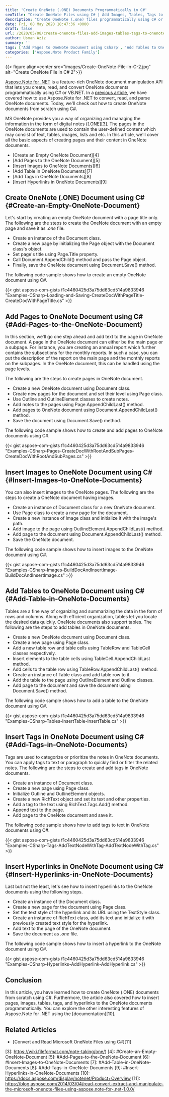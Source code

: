 ```yaml
---
title: 'Create OneNote (.ONE) Documents Programmatically in C#'
seoTitle: "Create OneNote Files using C# | Add Images, Tables, Tags to OneNote File"
description: "Create OneNote (.one) files programmatically using C# or VB.NET. Add images, tables, tags, and hyperlinks to OneNote documents using .NET OneNote library."
date: Fri, 08 May 2020 18:47:36 +0000
draft: false
url: /2020/05/08/create-onenote-files-add-images-tables-tags-to-onenote-file-using-csharp/
author: Usman Aziz
summary: ''
tags: ['Add Pages to OneNote Document using Csharp', 'Add Tables to OneNote Page using Csharp', 'Insert Hyperlinks in OneNote Document using Csharp', 'Insert Images to OneNote Page using Csharp', 'Insert Tags in OneNote Document using Csharp', 'create OneNote documents using Csharp']
categories: ['Aspose.Note Product Family']
---
```




{{< figure align=center src="images/Create-OneNote-File-in-C-2.jpg" alt="Create OneNote File in C# 2">}}


[Aspose.Note for .NET][1] is a feature-rich OneNote document manipulation API that lets you create, read, and convert OneNote documents programmatically using C# or VB.NET. In a [previous article][2], we have covered how to use Aspose.Note for .NET to convert, read, and parse OneNote documents. Today, we'll check out how to create OneNote documents from scratch using C#.

MS OneNote provides you a way of organizing and managing the information in the form of digital notes ([.ONE][3]. The pages in the OneNote documents are used to contain the user-defined content which may consist of text, tables, images, lists and etc. In this article, we'll cover all the basic aspects of creating pages and their content in OneNote documents.

*   [Create an Empty OneNote Document][4]
*   [Add Pages to the OneNote Document][5]
*   [Insert Images to OneNote Documents][6]
*   [Add Table in OneNote Documents][7]
*   [Add Tags in OneNote Documents][8]
*   [Insert Hyperlinks in OneNote Documents][9]

## Create OneNote (.ONE) Document using C# {#Create-an-Empty-OneNote-Document}

Let's start by creating an empty OneNote document with a page title only. The following are the steps to create the OneNote document with an empty page and save it as _.one_ file.

*   Create an instance of the Document class.
*   Create a new page by initializing the Page object with the Document class's object.
*   Set page's title using Page.Title property.
*   Call Document.AppendChild() method and pass the Page object.
*   Finally, save the OneNote document using Document.Save() method.

The following code sample shows how to create an empty OneNote document using C#.

{{< gist aspose-com-gists f1c4460425d3a75dd63cd514a9833946 "Examples-CSharp-Loading-and-Saving-CreateDocWithPageTitle-CreateDocWithPageTitle.cs" >}}

## Add Pages to OneNote Document using C# {#Add-Pages-to-the-OneNote-Document}

In this section, we'll go one step ahead and add text to the page in OneNote document. A page in the OneNote document can either be the main page or a subpage. For instance, you are creating an annual report which further contains the subsections for the monthly reports. In such a case, you can put the description of the report on the main page and the monthly reports on the subpages. In the OneNote document, this can be handled using the page levels.

The following are the steps to create pages in OneNote document.

*   Create a new OneNote document using Document class.
*   Create new pages for the document and set their level using Page class.
*   Use Outline and OutlineElement classes to create notes.
*   Add notes to the pages using Page.AppendChildLast() method.
*   Add pages to OneNote document using Document.AppendChildLast() method.
*   Save the document using Document.Save() method.

The following code sample shows how to create and add pages to OneNote documents using C#.

{{< gist aspose-com-gists f1c4460425d3a75dd63cd514a9833946 "Examples-CSharp-Pages-CreateDocWithRootAndSubPages-CreateDocWithRootAndSubPages.cs" >}}

## Insert Images to OneNote Document using C# {#Insert-Images-to-OneNote-Documents}

You can also insert images to the OneNote pages. The following are the steps to create a OneNote document having images.

*   Create an instance of Document class for a new OneNote document.
*   Use Page class to create a new page for the document.
*   Create a new instance of Image class and initialize it with the image's path.
*   Add image to the page using OutlineElement.AppendChildLast() method.
*   Add page to the document using Document.AppendChildLast() method.
*   Save the OneNote document.

The following code sample shows how to insert images to the OneNote document using C#.

{{< gist aspose-com-gists f1c4460425d3a75dd63cd514a9833946 "Examples-CSharp-Images-BuildDocAndInsertImage-BuildDocAndInsertImage.cs" >}}

## Add Tables to OneNote Document using C# {#Add-Table-in-OneNote-Documents}

Tables are a fine way of organizing and summarizing the data in the form of rows and columns. Along with efficient organization, tables let you locate the desired data quickly. OneNote documents also support tables. The following are the steps to add tables in OneNote documents.

*   Create a new OneNote document using Document class.
*   Create a new page using Page class.
*   Add a new table row and table cells using TableRow and TableCell classes respectively.
*   Insert elements to the table cells using TableCell.AppendChildLast method.
*   Add cells to the table row using TableRow.AppendChildLast() method.
*   Create an instance of Table class and add table row to it.
*   Add the table to the page using OutlineElement and Outline classes.
*   Add page to the document and save the document using Document.Save() method.

The following code sample shows how to add a table to the OneNote document using C#.

{{< gist aspose-com-gists f1c4460425d3a75dd63cd514a9833946 "Examples-CSharp-Tables-InsertTable-InsertTable.cs" >}}

## Insert Tags in OneNote Document using C# {#Add-Tags-in-OneNote-Documents}

Tags are used to categorize or prioritize the notes in OneNote documents. You can apply tags to text or paragraph to quickly find or filter the related notes. The following are the steps to create and add tags in OneNote documents.

*   Create an instance of Document class.
*   Create a new page using Page class.
*   Initialize Outline and OutlineElement objects.
*   Create a new RichText object and set its text and other properties.
*   Add a tag to the text using RichText.Tags.Add() method.
*   Append text to the page.
*   Add page to the OneNote document and save it.

The following code sample shows how to add tags to text in OneNote documents using C#.

{{< gist aspose-com-gists f1c4460425d3a75dd63cd514a9833946 "Examples-CSharp-Tags-AddTextNodeWithTag-AddTextNodeWithTag.cs" >}}

## Insert Hyperlinks in OneNote Document using C# {#Insert-Hyperlinks-in-OneNote-Documents}

Last but not the least, let's see how to insert hyperlinks to the OneNote documents using the following steps.

*   Create an instance of the Document class.
*   Create a new page for the document using Page class.
*   Set the text style of the hyperlink and its URL using the TextStyle class.
*   Create an instance of RichText class, add its text and initialize it with previously created text style for the hyperlink.
*   Add text to the page of the OneNote document.
*   Save the document as _.one_ file.

The following code sample shows how to insert a hyperlink to the OneNote document using C#.

{{< gist aspose-com-gists f1c4460425d3a75dd63cd514a9833946 "Examples-CSharp-Hyperlinks-AddHyperlink-AddHyperlink.cs" >}}

## Conclusion

In this article, you have learned how to create OneNote (.ONE) documents from scratch using C#. Furthermore, the article also covered how to insert pages, images, tables, tags, and hyperlinks to the OneNote documents programmatically. You can explore the other interesting features of Aspose.Note for .NET using the [documentation][10].

## Related Articles

*   [Convert and Read Microsoft OneNote Files using C#][11]




[1]: https://products.aspose.com/note/net
[2]: https://blog.aspose.com/2014/03/04/read-convert-extract-and-manipulate-the-microsoft-onenote-files-using-aspose.note-for-.net-1.0.0/
[3]: https://wiki.fileformat.com/note-taking/one/)
[4]: #Create-an-Empty-OneNote-Document
[5]: #Add-Pages-to-the-OneNote-Document
[6]: #Insert-Images-to-OneNote-Documents
[7]: #Add-Table-in-OneNote-Documents
[8]: #Add-Tags-in-OneNote-Documents
[9]: #Insert-Hyperlinks-in-OneNote-Documents
[10]: https://docs.aspose.com/display/notenet/Product+Overview
[11]: https://blog.aspose.com/2014/03/04/read-convert-extract-and-manipulate-the-microsoft-onenote-files-using-aspose.note-for-.net-1.0.0/





